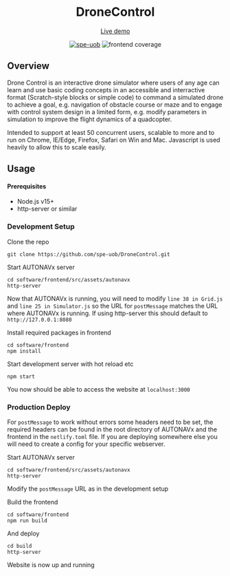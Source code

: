 <div align="center">
  
  # DroneControl
  [Live demo](https://dronecontrol.netlify.app)
  
  [![spe-uob](https://circleci.com/gh/spe-uob/DroneControl.svg?style=svg&circle-token=6a0a470141397038f88ba3abb834c0ef1542e7ff)](https://app.circleci.com/pipelines/github/spe-uob/DroneControl)
  ![frontend coverage](https://github.com/spe-uob/DroneControl/workflows/frontend-coverage/badge.svg?branch=main)

</div>

## Overview

Drone Control is an interactive drone simulator where users of any age can learn and use basic coding concepts in an accessible and interractive format (Scratch-style blocks or simple code) to command a simulated drone to achieve a goal, e.g. navigation of obstacle course or maze and to engage with control system design in a limited form, e.g. modify parameters in simulation to improve the flight dynamics of a quadcopter.

Intended to support at least 50 concurrent users, scalable to more and to run on Chrome, IE/Edge, Firefox, Safari on Win and Mac. Javascript is used heavily to allow this to scale easily.

## Usage

#### Prerequisites
* Node.js v15+
* http-server or similar

### Development Setup
Clone the repo

```
git clone https://github.com/spe-uob/DroneControl.git
```

Start AUTONAVx server

```
cd software/frontend/src/assets/autonavx
http-server
```

Now that AUTONAVx is running, you will need to modify `line 38 in Grid.js` and `line 25 in Simulator.js` so the URL for `postMessage` matches the URL where AUTONAVx is running. If using http-server this should default to `http://127.0.0.1:8080`


Install required packages in frontend

```
cd software/frontend
npm install
```

Start development server with hot reload etc

```
npm start
```

You now should be able to access the website at `localhost:3000`

### Production Deploy

For `postMessage` to work without errors some headers need to be set, the required headers can be found in the root directory of AUTONAVx and the frontend in the `netlify.toml` file. If you are deploying somewhere else you will need to create a config for your specific webserver.

Start AUTONAVx server

```
cd software/frontend/src/assets/autonavx
http-server
```

Modify the `postMessage` URL as in the development setup

Build the frontend

```
cd software/frontend
npm run build
```

And deploy

```
cd build
http-server
```

Website is now up and running


